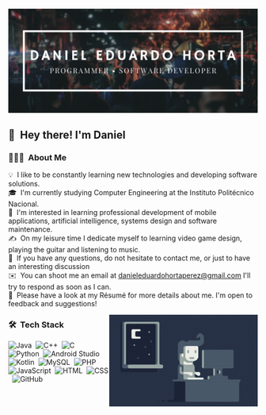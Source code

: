 ![Aditya Vikram Singh Banner](https://github.com/Airflect/Airflect/blob/main/assets/Marlborough.png)


## 👋 &nbsp;Hey there! I'm Daniel

### 👨🏻‍💻 &nbsp;About Me

💡 &nbsp;I like to be constantly learning new technologies and developing software solutions.\
🎓 &nbsp;I'm currently studying Computer Engineering at the Instituto Politécnico Nacional.\
🌱 &nbsp;I'm interested in learning professional development of mobile applications, artificial intelligence, systems design and software maintenance.\
✍️ &nbsp;On my leisure time I dedicate myself to learning video game design, playing the guitar and listening to music.\
💬 &nbsp;If you have any questions, do not hesitate to contact me, or just to have an interesting discussion\
✉️ &nbsp;You can shoot me an email at danieleduardohortaperez@gmail.com I'll try to respond as soon as I can.\
📄 &nbsp;Please have a look at my Résumé for more details about me. I'm open to feedback and suggestions!

<img alt="Night Coding" src="https://raw.githubusercontent.com/AVS1508/AVS1508/master/assets/Night-Coding.gif" align="right"/>

### 🛠 &nbsp;Tech Stack

![Java](https://img.shields.io/badge/java-%23ED8B00.svg?&style=for-the-badge&logo=java&logoColor=white)&nbsp;
![C++](https://img.shields.io/badge/c++%20-%2300599C.svg?&style=for-the-badge&logo=c%2B%2B&logoColor=white)&nbsp;
![C](https://img.shields.io/badge/c%20-%2300599C.svg?&style=for-the-badge&logo=c&logoColor=white)&nbsp;
![Python](https://img.shields.io/badge/python-%233776AB.svg?&style=flat-square&logo=python&logoColor=white)&nbsp;
![Android Studio](https://img.shields.io/badge/Android-3DDC84?logo=android&logoColor=white&style=for-the-badge)&nbsp;
![Kotlin](https://img.shields.io/badge/kotlin-%230095D5.svg?&style=for-the-badge&logo=kotlin&logoColor=white)&nbsp;
![MySQL](https://img.shields.io/badge/mysql-%2300f.svg?&style=for-the-badge&logo=mysql&logoColor=white)&nbsp;
![PHP](https://img.shields.io/badge/php-%23777BB4.svg?&style=for-the-badge&logo=php&logoColor=white)&nbsp;
![JavaScript](https://img.shields.io/badge/javascript%20-%23323330.svg?&style=for-the-badge&logo=javascript&logoColor=%23F7DF1E)&nbsp;
![HTML](https://img.shields.io/badge/html5%20-%23E34F26.svg?&style=for-the-badge&logo=html5&logoColor=white)&nbsp;
![CSS](https://img.shields.io/badge/css-%23239120.svg?&style=flat-square&logo=css3&logoColor=white)&nbsp;
![GitHub](https://img.shields.io/badge/github-%23100000.svg?&style=for-the-badge&logo=github&logoColor=white)&nbsp;
